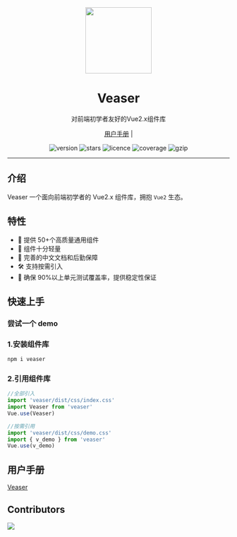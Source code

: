 ﻿<div align="center">
  <a href="https:http://ceaser.fun/veaser">
    <img src="https://img1.baidu.com/it/u=364778224,1809100332&fm=253&fmt=auto&app=138&f=JPEG?w=500&h=500" width="150">
  </a>
  <h1>Veaser</h1>
  <p>对前端初学者友好的Vue2.x组件库</p>
  <p>
    <a href="http://ceaser.fun/veaser">用户手册</a> | 
  </p>
  <p>
    <img src="https://img.shields.io/npm/v/veaser" alt="version">
    <img src="https://img.shields.io/github/stars/handsomeleft/Veaser" alt="stars">
    <img src="https://img.shields.io/npm/l/@varlet/ui.svg" alt="licence">
    <img src="https://img.shields.io/codecov/c/github/varletjs/varlet" alt="coverage">
    <img src="https://img.shields.io/bundlephobia/min/veaser/0.1.3" alt="gzip" />
  </p>
</div>

---

## 介绍

Veaser 一个面向前端初学者的 Vue2.x 组件库，拥抱 `Vue2` 生态。

## 特性

- 🚀 提供 50+个高质量通用组件
- 🚀 组件十分轻量
- 💪 完善的中文文档和后勤保障
- 🛠️ 支持按需引入
- 💪 确保 90%以上单元测试覆盖率，提供稳定性保证

## 快速上手

### 尝试一个 demo

### 1.安装组件库

```bash
npm i veaser

```

### 2.引用组件库

```javascript
//全部引入
import 'veaser/dist/css/index.css'
import Veaser from 'veaser'
Vue.use(Veaser)

//按需引用
import 'veaser/dist/css/demo.css'
import { v_demo } from 'veaser'
Vue.use(v_demo)
```

## 用户手册
[Veaser](http://ceaser.fun/veaser/)

## Contributors

<a href="https://github.com/HandsomeLeft/Veaser/graphs/contributors">
  <img src="https://contrib.rocks/image?repo=HandsomeLeft/Veaser" />
</a>
